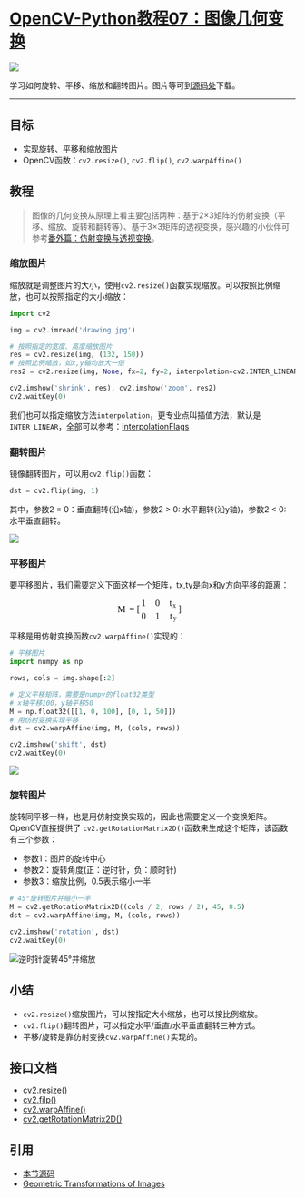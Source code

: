
# [OpenCV-Python教程07：图像几何变换](http://ex2tron.wang/opencv-python-image-geometric-transformation/)

![](http://pic.ex2tron.top/cv2_perspective_transformations_inm.jpg)

学习如何旋转、平移、缩放和翻转图片。<!-- more -->图片等可到[源码处](#引用)下载。

---

## 目标

- 实现旋转、平移和缩放图片
- OpenCV函数：`cv2.resize()`, `cv2.flip()`, `cv2.warpAffine()`

## 教程

> 图像的几何变换从原理上看主要包括两种：基于2×3矩阵的仿射变换（平移、缩放、旋转和翻转等）、基于3×3矩阵的透视变换，感兴趣的小伙伴可参考[番外篇：仿射变换与透视变换](/opencv-python-extra-warpaffine-warpperspective/)。

### 缩放图片

缩放就是调整图片的大小，使用`cv2.resize()`函数实现缩放。可以按照比例缩放，也可以按照指定的大小缩放：

```python
import cv2

img = cv2.imread('drawing.jpg')

# 按照指定的宽度、高度缩放图片
res = cv2.resize(img, (132, 150))
# 按照比例缩放，如x,y轴均放大一倍
res2 = cv2.resize(img, None, fx=2, fy=2, interpolation=cv2.INTER_LINEAR)

cv2.imshow('shrink', res), cv2.imshow('zoom', res2)
cv2.waitKey(0)
```

我们也可以指定缩放方法`interpolation`，更专业点叫插值方法，默认是`INTER_LINEAR`，全部可以参考：[InterpolationFlags](https://docs.opencv.org/4.0.0/da/d54/group__imgproc__transform.html#ga5bb5a1fea74ea38e1a5445ca803ff121)

### 翻转图片

镜像翻转图片，可以用`cv2.flip()`函数：

```python
dst = cv2.flip(img, 1)
```

其中，参数2 = 0：垂直翻转(沿x轴)，参数2 > 0: 水平翻转(沿y轴)，参数2 < 0: 水平垂直翻转。

![](http://pic.ex2tron.top/cv2_flip_image_sample.jpg)

### 平移图片

要平移图片，我们需要定义下面这样一个矩阵，tx,ty是向x和y方向平移的距离：

<div class="MathJax_Display" style="text-align: center;"><span class="MathJax" id="MathJax-Element-1-Frame" tabindex="0" style="text-align: center;"><nobr><span class="math" id="MathJax-Span-1" style="width: 8.839em; display: inline-block;"><span style="display: inline-block; position: relative; width: 7.6em; height: 0px; font-size: 116%;"><span style="position: absolute; clip: rect(1.727em, 1007.33em, 4.582em, -999.997em); top: -3.392em; left: 0em;"><span class="mrow" id="MathJax-Span-2"><span class="mi" id="MathJax-Span-3" style="font-family: MathJax_Math-italic;">M<span style="display: inline-block; overflow: hidden; height: 1px; width: 0.11em;"></span></span><span class="mo" id="MathJax-Span-4" style="font-family: MathJax_Main; padding-left: 0.272em;">=</span><span class="mrow" id="MathJax-Span-5" style="padding-left: 0.272em;"><span class="mo" id="MathJax-Span-6" style="vertical-align: 0em;"><span style="font-family: MathJax_Size3;">[</span></span><span class="mtable" id="MathJax-Span-7" style="padding-right: 0.164em; padding-left: 0.164em;"><span style="display: inline-block; position: relative; width: 3.828em; height: 0px;"><span style="position: absolute; clip: rect(2.481em, 1000.49em, 4.852em, -999.997em); top: -3.984em; left: 0em;"><span style="display: inline-block; position: relative; width: 0.488em; height: 0px;"><span style="position: absolute; clip: rect(3.182em, 1000.43em, 4.151em, -999.997em); top: -4.685em; left: 50%; margin-left: -0.267em;"><span class="mtd" id="MathJax-Span-8"><span class="mrow" id="MathJax-Span-9"><span class="mn" id="MathJax-Span-10" style="font-family: MathJax_Main;">1</span></span></span><span style="display: inline-block; width: 0px; height: 3.99em;"></span></span><span style="position: absolute; clip: rect(3.182em, 1000.49em, 4.151em, -999.997em); top: -3.284em; left: 50%; margin-left: -0.267em;"><span class="mtd" id="MathJax-Span-19"><span class="mrow" id="MathJax-Span-20"><span class="mn" id="MathJax-Span-21" style="font-family: MathJax_Main;">0</span></span></span><span style="display: inline-block; width: 0px; height: 3.99em;"></span></span></span><span style="display: inline-block; width: 0px; height: 3.99em;"></span></span><span style="position: absolute; clip: rect(2.481em, 1000.49em, 4.852em, -999.997em); top: -3.984em; left: 1.511em;"><span style="display: inline-block; position: relative; width: 0.488em; height: 0px;"><span style="position: absolute; clip: rect(3.182em, 1000.49em, 4.151em, -999.997em); top: -4.685em; left: 50%; margin-left: -0.267em;"><span class="mtd" id="MathJax-Span-11"><span class="mrow" id="MathJax-Span-12"><span class="mn" id="MathJax-Span-13" style="font-family: MathJax_Main;">0</span></span></span><span style="display: inline-block; width: 0px; height: 3.99em;"></span></span><span style="position: absolute; clip: rect(3.182em, 1000.43em, 4.151em, -999.997em); top: -3.284em; left: 50%; margin-left: -0.267em;"><span class="mtd" id="MathJax-Span-22"><span class="mrow" id="MathJax-Span-23"><span class="mn" id="MathJax-Span-24" style="font-family: MathJax_Main;">1</span></span></span><span style="display: inline-block; width: 0px; height: 3.99em;"></span></span></span><span style="display: inline-block; width: 0px; height: 3.99em;"></span></span><span style="position: absolute; clip: rect(2.481em, 1000.87em, 5.175em, -999.997em); top: -3.984em; left: 3.02em;"><span style="display: inline-block; position: relative; width: 0.865em; height: 0px;"><span style="position: absolute; clip: rect(3.182em, 1000.87em, 4.313em, -999.997em); top: -4.685em; left: 50%; margin-left: -0.428em;"><span class="mtd" id="MathJax-Span-14"><span class="mrow" id="MathJax-Span-15"><span class="msubsup" id="MathJax-Span-16"><span style="display: inline-block; position: relative; width: 0.865em; height: 0px;"><span style="position: absolute; clip: rect(3.182em, 1000.33em, 4.151em, -999.997em); top: -3.984em; left: 0em;"><span class="mi" id="MathJax-Span-17" style="font-family: MathJax_Math-italic;">t</span><span style="display: inline-block; width: 0px; height: 3.99em;"></span></span><span style="position: absolute; top: -3.823em; left: 0.38em;"><span class="mi" id="MathJax-Span-18" style="font-size: 70.7%; font-family: MathJax_Math-italic;">x</span><span style="display: inline-block; width: 0px; height: 3.99em;"></span></span></span></span></span></span><span style="display: inline-block; width: 0px; height: 3.99em;"></span></span><span style="position: absolute; clip: rect(3.182em, 1000.81em, 4.421em, -999.997em); top: -3.284em; left: 50%; margin-left: -0.374em;"><span class="mtd" id="MathJax-Span-25"><span class="mrow" id="MathJax-Span-26"><span class="msubsup" id="MathJax-Span-27"><span style="display: inline-block; position: relative; width: 0.811em; height: 0px;"><span style="position: absolute; clip: rect(3.182em, 1000.33em, 4.151em, -999.997em); top: -3.984em; left: 0em;"><span class="mi" id="MathJax-Span-28" style="font-family: MathJax_Math-italic;">t</span><span style="display: inline-block; width: 0px; height: 3.99em;"></span></span><span style="position: absolute; top: -3.823em; left: 0.38em;"><span class="mi" id="MathJax-Span-29" style="font-size: 70.7%; font-family: MathJax_Math-italic;">y<span style="display: inline-block; overflow: hidden; height: 1px; width: 0.003em;"></span></span><span style="display: inline-block; width: 0px; height: 3.99em;"></span></span></span></span></span></span><span style="display: inline-block; width: 0px; height: 3.99em;"></span></span></span><span style="display: inline-block; width: 0px; height: 3.99em;"></span></span></span></span><span class="mo" id="MathJax-Span-30" style="vertical-align: 0em;"><span style="font-family: MathJax_Size3;">]</span></span></span></span><span style="display: inline-block; width: 0px; height: 3.397em;"></span></span></span><span style="display: inline-block; overflow: hidden; vertical-align: -1.247em; border-left: 0px solid; width: 0px; height: 3.003em;"></span></span></nobr></span></div>

平移是用仿射变换函数`cv2.warpAffine()`实现的：

```python
# 平移图片
import numpy as np

rows, cols = img.shape[:2]

# 定义平移矩阵，需要是numpy的float32类型
# x轴平移100，y轴平移50
M = np.float32([[1, 0, 100], [0, 1, 50]])
# 用仿射变换实现平移
dst = cv2.warpAffine(img, M, (cols, rows))

cv2.imshow('shift', dst)
cv2.waitKey(0)
```

![](http://pic.ex2tron.top/cv2_translation_100_50.jpg)

### 旋转图片

旋转同平移一样，也是用仿射变换实现的，因此也需要定义一个变换矩阵。OpenCV直接提供了 `cv2.getRotationMatrix2D()`函数来生成这个矩阵，该函数有三个参数：

- 参数1：图片的旋转中心
- 参数2：旋转角度(正：逆时针，负：顺时针)
- 参数3：缩放比例，0.5表示缩小一半

```python
# 45°旋转图片并缩小一半
M = cv2.getRotationMatrix2D((cols / 2, rows / 2), 45, 0.5)
dst = cv2.warpAffine(img, M, (cols, rows))

cv2.imshow('rotation', dst)
cv2.waitKey(0)
```

![逆时针旋转45°并缩放](http://pic.ex2tron.top/cv2_rotation_45_degree.jpg)


## 小结

- `cv2.resize()`缩放图片，可以按指定大小缩放，也可以按比例缩放。
- `cv2.flip()`翻转图片，可以指定水平/垂直/水平垂直翻转三种方式。
- 平移/旋转是靠仿射变换`cv2.warpAffine()`实现的。

## 接口文档

- [cv2.resize()](https://docs.opencv.org/4.0.0/da/d54/group__imgproc__transform.html#ga47a974309e9102f5f08231edc7e7529d)
- [cv2.filp()](https://docs.opencv.org/4.0.0/d2/de8/group__core__array.html#gaca7be533e3dac7feb70fc60635adf441)
- [cv2.warpAffine()](https://docs.opencv.org/4.0.0/da/d54/group__imgproc__transform.html#ga0203d9ee5fcd28d40dbc4a1ea4451983)
- [cv2.getRotationMatrix2D()](https://docs.opencv.org/4.0.0/da/d54/group__imgproc__transform.html#gafbbc470ce83812914a70abfb604f4326)

## 引用

- [本节源码](https://github.com/ex2tron/OpenCV-Python-Tutorial/tree/master/07.%20%E5%9B%BE%E5%83%8F%E5%87%A0%E4%BD%95%E5%8F%98%E6%8D%A2)
- [Geometric Transformations of Images](http://opencv-python-tutroals.readthedocs.io/en/latest/py_tutorials/py_imgproc/py_geometric_transformations/py_geometric_transformations.html)

